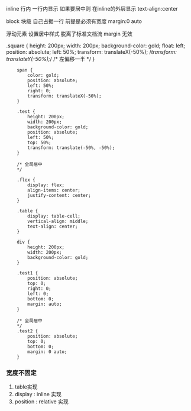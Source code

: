 inline  行内 一行内显示
如果要居中则 在inline的外层显示 text-align:center

block 块级 自己占据一行 
前提是必须有宽度 margin:0 auto 

浮动元素 设置居中样式
脱离了标准文档流 margin 无效

.square {
            height: 200px;
            width: 200px;
            background-color: gold;
            float: left;
            position: absolute;
            left: 50%;
            transform: translateX(-50%);
            /*transform: translateY(-50%);*/
            /* 左偏移一半 */
        }

        span {
            color: gold;
            position: absolute;
            left: 50%;
            right: 0;
            transform: translateX(-50%);
        }

        .test {
            height: 200px;
            width: 200px;
            background-color: gold;
            position: absolute;
            left: 50%;
            top: 50%;
            transform: translate(-50%, -50%);
        }

        /* 全局居中
        */

        .flex {
            display: flex;
            align-items: center;
            justify-content: center;
        }

        .table {
            display: table-cell;
            vertical-align: middle;
            text-align: center;
        }

        div {
            height: 200px;
            width: 200px;
            background-color: gold;
        }

        .test1 {
            position: absolute;
            top: 0;
            right: 0;
            left: 0;
            bottom: 0;
            margin: auto;
        }

        /* 全局居中
        */
        .test2 {
            position: absolute;
            top: 0;
            bottom: 0;
            margin: 0 auto;
        }


### 宽度不固定
1.  table实现
2.  display : inline 实现
3.  position : relative 实现


